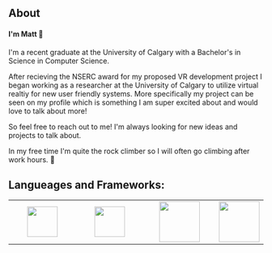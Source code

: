 ## About

#### I'm Matt 👋

I'm a recent graduate at the University of Calgary with a Bachelor's in Science in Computer Science.

After recieving the NSERC award for my proposed VR development project I began working as a researcher at the University of Calgary to utilize virtual realtiy for new user friendly systems. More specifically my project can be seen on my profile which is something I am super excited about and would love to talk about more!

So feel free to reach out to me! I'm always looking for new ideas and projects to talk about. 


In my free time I'm quite the rock climber so I will often go climbing after work hours. 🧗


## Langueages and Frameworks:
<table>
<tbody>
<tr>
  <td align="center" width="33%">
  <img height=60px src="https://www.vectorlogo.zone/logos/javascript/javascript-horizontal.svg"> 
  </td>
  <td align="center" width="33%" >
  <img height=60px src="https://www.vectorlogo.zone/logos/java/java-horizontal.svg"> 
  </td>
  <td align="center" width="33%" >
  <img height=80px src="https://raw.githubusercontent.com/isocpp/logos/master/cpp_logo.png"> 
  </td>
  <td align="center" width="33%" >
  <img height=80px src="https://raw.githubusercontent.com/isocpp/logos/master/python.png"> 
  </td>
 </tr>
</tbody>
</table>



<!--
**Mattynewts/Mattynewts** is a ✨ _special_ ✨ repository because its `README.md` (this file) appears on your GitHub profile.

Here are some ideas to get you started:

- 🔭 I’m currently working on ...
- 🌱 I’m currently learning ...
- 👯 I’m looking to collaborate on ...
- 🤔 I’m looking for help with ...
- 💬 Ask me about ...
- 📫 How to reach me: ...
- 😄 Pronouns: ...
- ⚡ Fun fact: ...
-->
